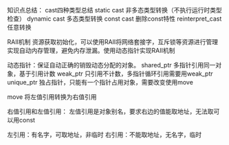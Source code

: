 知识点总结：
cast四种类型总结
static cast 非多态类型转换（不执行运行时类型检查）
dynamic cast 多态类型转换
const cast 删除const特性
reinterpret_cast 任意转换

RAII机制 资源获取初始化，可以使用RAII将网络套接字，互斥锁等资源进行管理实现自动内存管理，避免内存泄漏。使用动态指针实现RAII机制

动态指针：保证自动正确的销毁动态分配的对象。
shared_ptr 多指针引用同一对象，基于引用计数
weak_ptr 只引用不计数，多指针循环引用需要用weak_ptr
unique_ptr 独占指针，只能有一个指针占用对象，需要改变使用move

move 将左值引用转换为右值引用

右值引用和左值引用：
左值引用是对象别名，要求右边的值能取地址，无法取可以用const

左引用：有名字，可取地址，非临时
右引用：不能取地址，无名字，临时